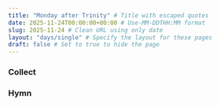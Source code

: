 ```yaml
---
title: "Monday after Trinity" # Title with escaped quotes
date: 2025-11-24T00:00:00+00:00 # Use-MM-DDTHH:MM format
slug: 2025-11-24 # Clean URL using only date
layout: "days/single" # Specify the layout for these pages
draft: false # Set to true to hide the page
---
```


### Collect


### Hymn